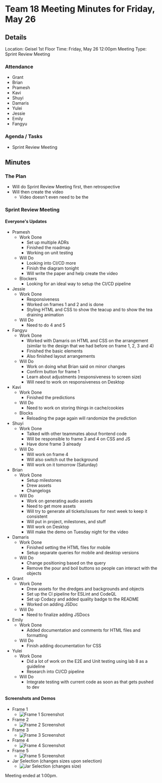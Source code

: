 # Team 18 Meeting Minutes for Friday, May 26

## Details

Location: Geisel 1st Floor
Time: Friday, May 26 12:00pm
Meeting Type: Sprint Review Meeting

### Attendance

-   Grant
-   Brian
-   Pramesh
-   Kavi
-   Shuyi
-   Damaris
-   Yulei
-   Jessie
-   Emily
-   Fangyu

### Agenda / Tasks

-   Sprint Review Meeting

## Minutes

### The Plan

-   Will do Sprint Review Meeting first, then retrospective
-   Will then create the video
    -   Video doesn't even need to be the

### Sprint Review Meeting

#### Everyone's Updates

-   Pramesh
    -   Work Done
        -   Set up multiple ADRs
        -   Finished the roadmap
        -   Working on unit testing
    -   Will Do
        -   Looking into CI/CD more
        -   Finish the diagram tonight
        -   Will write the paper and help create the video
    -   Blockers
        -   Looking for an ideal way to setup the CI/CD pipeline
-   Jessie
    -   Work Done
        -   Responsiveness
        -   Worked on frames 1 and 2 and is done
        -   Styling HTML and CSS to show the teacup and to show the tea draining animation
    -   Will Do
        -   Need to do 4 and 5
-   Fangyu
    -   Work Done
        -   Worked with Damaris on HTML and CSS on the arrangement (similar to the design that we had before on frame 1, 2, 3 and 4)
        -   Finished the basic elements
        -   Also finished layout arrangements
    -   Will Do
        -   Work on doing what Brian said on minor changes
        -   Confirm button for frame 1
        -   Learn about adjustments (responsiveness to screen size)
        -   Will need to work on responsiveness on Desktop
-   Kavi
    -   Work Done
        -   Finished the predictions
    -   Will Do
        -   Need to work on storing things in cache/cookies
    -   Blocks
        -   Reloading the page again will randomize the prediction
-   Shuyi
    -   Work Done
        -   Talked with other teammates about frontend code
        -   Will be responsible to frame 3 and 4 on CSS and JS
        -   Have done frame 3 already
    -   Will Do
        -   Will work on frame 4
        -   Will also switch out the background
        -   Will work on it tomorrow (Saturday)
-   Brian
    -   Work Done
        -   Setup milestones
        -   Drew assets
        -   Changelogs
    -   Will Do
        -   Work on generating audio assets
        -   Need to get more assets
        -   Will try to generate all tickets/issues for next week to keep it consistent
        -   Will put in project, milestones, and stuff
        -   Will work on Desktop
        -   Will make the demo on Tuesday night for the video
-   Damaris
    -   Work Done
        -   Finished setting the HTML files for mobile
        -   Setup separate queries for mobile and desktop versions
    -   Will Do
        -   Change positioning based on the query
        -   Remove the pour and boil buttons so people can interact with the objects
-   Grant
    -   Work Done
        -   Drew assets for the dredges and backgrounds and objects
        -   Set up the CI pipeline for ESLint and CodeQL
        -   Set up Codacy and added quality badge to the README
        -   Worked on adding JSDoc
    -   Will Do
        -   Need to finalize adding JSDocs
-   Emily
    -   Work Done
        -   Added documentation and comments for HTML files and formatting
    -   Will Do
        -   Finish adding documentation for CSS
-   Yulei
    -   Work Done
        -   Did a lot of work on the E2E and Unit testing using lab 8 as a guideline
        -   Research into CI/CD pipeline
    -   Will Do
        -   Integrate testing with current code as soon as that gets pushed to dev

#### Screenshots and Demos

-   Frame 1
    -   ![Frame 1 Screenshot](../demos/052623-sprintreview/frame1.png)
-   Frame 2
    -   ![Frame 2 Screenshot](../demos/052623-sprintreview/frame2.png)
-   Frame 3
    -   ![Frame 3 Screenshot](../demos/052623-sprintreview/frame3.png)
-   Frame 4
    -   ![Frame 4 Screenshot](../demos/052623-sprintreview/frame4.png)
-   Frame 5
    -   ![Frame 5 Screenshot](../demos/052623-sprintreview/frame5.png)
-   Jar Selection (changes sizes upon selection)
    -   ![Jar Selection (changes size)](../demos/052623-sprintreview/selectjar.png)

Meeting ended at 1:00pm.
